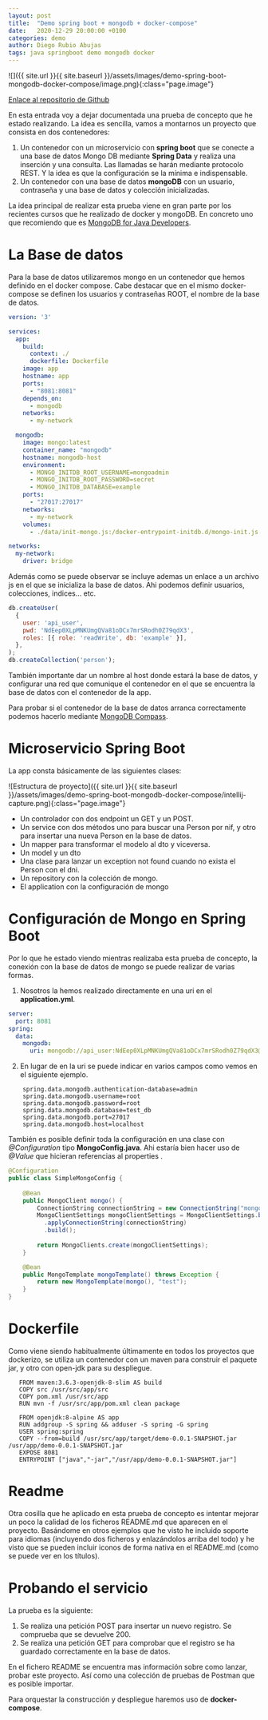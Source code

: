 ```yaml
---
layout: post
title:  "Demo spring boot + mongodb + docker-compose"
date:   2020-12-29 20:00:00 +0100
categories: demo
author: Diego Rubio Abujas
tags: java springboot demo mongodb docker
---
```


![]({{ site.url }}{{ site.baseurl }}/assets/images/demo-spring-boot-mongodb-docker-compose/image.png){:class="page.image"}

[Enlace al repositorio de Github][repo-github]

En esta entrada voy a dejar documentada una prueba de concepto que he estado realizando. La idea es sencilla, vamos a montarnos un proyecto que consista en dos contenedores:

1. Un contenedor con un microservicio con **spring boot** que se conecte a una base de datos Mongo DB mediante **Spring Data** y realiza una inserción y una consulta. Las llamadas se harán mediante protocolo REST. Y la idea es que la configuración se la mínima e indispensable.
2. Un contenedor con una base de datos **mongoDB** con un usuario, contraseña y una base de datos y colección inicializadas.

La idea principal de realizar esta prueba viene en gran parte por los recientes cursos que he realizado de docker y mongoDB. En concreto uno que recomiendo que es  [MongoDB for Java Developers](https://university.mongodb.com/courses/M220J/about).

# La Base de datos

Para la base de datos utilizaremos mongo en un contenedor que hemos definido en el docker compose. Cabe destacar que en el mismo docker-compose se definen los usuarios y contraseñas ROOT, el nombre de la base de datos.

```yaml
version: '3'

services:
  app:
    build:
      context: ./
      dockerfile: Dockerfile
    image: app
    hostname: app
    ports:
      - "8081:8081"
    depends_on:
      - mongodb
    networks:
      - my-network

  mongodb:
    image: mongo:latest
    container_name: "mongodb"
    hostname: mongodb-host
    environment:
      - MONGO_INITDB_ROOT_USERNAME=mongoadmin
      - MONGO_INITDB_ROOT_PASSWORD=secret
      - MONGO_INITDB_DATABASE=example
    ports:
      - "27017:27017"
    networks:
      - my-network
    volumes:
      - ./data/init-mongo.js:/docker-entrypoint-initdb.d/mongo-init.js:ro

networks:
  my-network:
    driver: bridge
```

Además como se puede observar se incluye ademas un enlace a un archivo js en el que se inicializa la base de datos. Ahi podemos definir usuarios, colecciones, indices... etc. 

```javascript
db.createUser(
  {
    user: 'api_user',
    pwd: 'NdEep0XLpMNKUmgQVa81oDCx7mrSRodh0Z79qdX3',
    roles: [{ role: 'readWrite', db: 'example' }],
  },
);
db.createCollection('person');

```

También importante dar un nombre al host donde estará la base de datos, y configurar una red que comunique el contenedor en el que se encuentra la base de datos con el contenedor de la app. 

Para probar si el contenedor de la base de datos arranca correctamente podemos hacerlo mediante [MongoDB Compass](https://www.mongodb.com/products/compass).

# Microservicio Spring Boot

La app consta básicamente de las siguientes clases:

![Estructura de proyecto]({{ site.url }}{{ site.baseurl }}/assets/images/demo-spring-boot-mongodb-docker-compose/intellij-capture.png){:class="page.image"}

- Un controlador con dos endpoint un GET y un POST.
- Un service con dos métodos uno para buscar una Person por nif, y otro para insertar una nueva Person en la base de datos.
- Un mapper para transformar el modelo al dto y viceversa.
- Un model y un dto
- Una clase para lanzar un exception not found cuando no exista el Person con el dni.
- Un repository con la colección de mongo.
- El application con la configuración de mongo

# Configuración de Mongo en Spring Boot
Por lo que he estado viendo mientras realizaba esta prueba de concepto, la conexión con la base de datos de mongo se puede realizar de varias formas.

1. Nosotros la hemos realizado directamente en una uri en el **application.yml**.

```yaml
server:
  port: 8081
spring:
  data:
    mongodb:
      uri: mongodb://api_user:NdEep0XLpMNKUmgQVa81oDCx7mrSRodh0Z79qdX3@mongodb-host:27017/example
```

2. En lugar de en la uri se puede indicar en varios campos como vemos en el siguiente ejemplo.

```
    spring.data.mongodb.authentication-database=admin
    spring.data.mongodb.username=root
    spring.data.mongodb.password=root
    spring.data.mongodb.database=test_db
    spring.data.mongodb.port=27017
    spring.data.mongodb.host=localhost
```

También es posible definir toda la configuración en una clase con *@Configuration*  tipo **MongoConfig.java**. Ahi estaría bien hacer uso de *@Value* que hicieran referencias al properties .

```java
@Configuration
public class SimpleMongoConfig {
 
    @Bean
    public MongoClient mongo() {
        ConnectionString connectionString = new ConnectionString("mongodb://localhost:27017/test");
        MongoClientSettings mongoClientSettings = MongoClientSettings.builder()
          .applyConnectionString(connectionString)
          .build();
        
        return MongoClients.create(mongoClientSettings);
    }

    @Bean
    public MongoTemplate mongoTemplate() throws Exception {
        return new MongoTemplate(mongo(), "test");
    }
}
```

# Dockerfile
 Como viene siendo habitualmente últimamente en todos los proyectos que dockerizo, se utiliza un contenedor con un maven para construir el paquete jar, y otro con open-jdk para su despliegue.

 ```
    FROM maven:3.6.3-openjdk-8-slim AS build
    COPY src /usr/src/app/src
    COPY pom.xml /usr/src/app
    RUN mvn -f /usr/src/app/pom.xml clean package

    FROM openjdk:8-alpine AS app
    RUN addgroup -S spring && adduser -S spring -G spring
    USER spring:spring
    COPY --from=build /usr/src/app/target/demo-0.0.1-SNAPSHOT.jar /usr/app/demo-0.0.1-SNAPSHOT.jar
    EXPOSE 8081
    ENTRYPOINT ["java","-jar","/usr/app/demo-0.0.1-SNAPSHOT.jar"]

 ```

# Readme
 Otra cosilla que he aplicado en esta prueba de concepto es intentar mejorar un poco la calidad de los ficheros README.md que aparecen en el proyecto. Basándome en otros ejemplos que he visto he incluido soporte para idiomas (incluyendo dos ficheros y enlazándolos arriba del todo) y he visto que se pueden incluir iconos de forma nativa en el README.md (como se puede ver en los títulos).

# Probando el servicio
La prueba es la siguiente:

1. Se realiza una petición POST para insertar un nuevo registro. Se comprueba que se devuelve 200.
2. Se realiza una petición GET para comprobar que el registro se ha guardado correctamente en la base de datos.

En el fichero README se encuentra mas información sobre como lanzar, probar este proyecto. Así como una colección de pruebas de Postman que es posible importar. 



Para orquestar la construcción y despliegue haremos uso de **docker-compose**. 


[repo-github]: https://github.com/drubioa/demo-mongo-springboot
